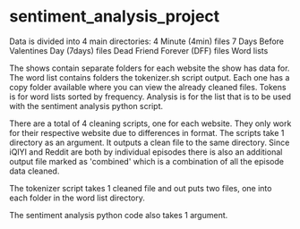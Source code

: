 # sentiment_analysis_project
Data is divided into 4 main directories:
4 Minute (4min) files
7 Days Before Valentines Day (7days) files
Dead Friend Forever (DFF) files
Word lists

The shows contain separate folders for each website the show has data for. The word list contains folders the tokenizer.sh script output.
Each one has a copy folder available where you can view the already cleaned files.
Tokens is for word lists sorted by frequency. Analysis is for the list that is to be used with the sentiment analysis python script.

There are a total of 4 cleaning scripts, one for each website. They only work for their respective website due to differences in format.
The scripts take 1 directory as an argument. It outputs a clean file to the same directory. Since iQIYI and Reddit are both by individual episodes
there is also an additional output file marked as 'combined' which is a combination of all the episode data cleaned.

The tokenizer script takes 1 cleaned file and out puts two files, one into each folder in the word list directory.

The sentiment analysis python code also takes 1 argument.
